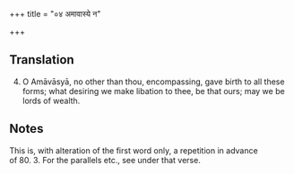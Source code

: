 +++
title = "०४ अमावास्ये न"

+++
## Translation
4. O Amāvāsyā, no other than thou, encompassing, gave birth to all these  
forms; what desiring we make libation to thee, be that ours; may we be  
lords of wealth.

## Notes
This is, with alteration of the first word only, a repetition in advance  
of 80. 3. For the parallels etc., see under that verse.
